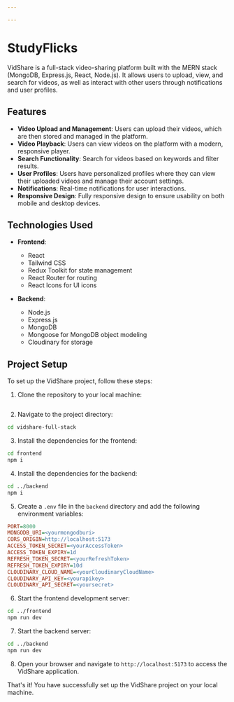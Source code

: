 ```yaml
---

---
```


# StudyFlicks

VidShare is a full-stack video-sharing platform built with the MERN stack (MongoDB, Express.js, React, Node.js). It allows users to upload, view, and search for videos, as well as interact with other users through notifications and user profiles.

## Features

- **Video Upload and Management**: Users can upload their videos, which are then stored and managed in the platform.
- **Video Playback**: Users can view videos on the platform with a modern, responsive player.
- **Search Functionality**: Search for videos based on keywords and filter results.
- **User Profiles**: Users have personalized profiles where they can view their uploaded videos and manage their account settings.
- **Notifications**: Real-time notifications for user interactions.
- **Responsive Design**: Fully responsive design to ensure usability on both mobile and desktop devices.

## Technologies Used

- **Frontend**:
   - React
   - Tailwind CSS
   - Redux Toolkit for state management
   - React Router for routing
   - React Icons for UI icons

- **Backend**:
   - Node.js
   - Express.js
   - MongoDB
   - Mongoose for MongoDB object modeling
   - Cloudinary for storage

## Project Setup

To set up the VidShare project, follow these steps:

1. Clone the repository to your local machine:

```lisp {"id":"01J4GXKG9WPC5P7TYBTAX2C4DK"}

```

2. Navigate to the project directory:

```sh {"id":"01J4GXKG9WPC5P7TYBTCEV1GXE"}
cd vidshare-full-stack
```

3. Install the dependencies for the frontend:

```sh {"id":"01J4GXKG9WPC5P7TYBTG40NTYX"}
cd frontend
npm i
```

4. Install the dependencies for the backend:

```sh {"id":"01J4GXKG9WPC5P7TYBTKMEMB9N"}
cd ../backend
npm i
```

5. Create a `.env` file in the `backend` directory and add the following environment variables:

```ini {"id":"01J4GXKG9WPC5P7TYBTMWPJAV1"}
PORT=8000
MONGODB_URI=<yourmongodburi>
CORS_ORIGIN=http://localhost:5173
ACCESS_TOKEN_SECRET=<yourAccessToken>
ACCESS_TOKEN_EXPIRY=1d
REFRESH_TOKEN_SECRET=<yourRefreshToken>
REFRESH_TOKEN_EXPIRY=10d
CLOUDINARY_CLOUD_NAME=<yourCloudinaryCloudName>
CLOUDINARY_API_KEY=<yourapikey>
CLOUDINARY_API_SECRET=<yoursecret>
```

6. Start the frontend development server:

```sh {"id":"01J4GXKG9WPC5P7TYBTRW5S1TP"}
cd ../frontend
npm run dev
```

7. Start the backend server:

```sh {"id":"01J4GXKG9WPC5P7TYBTVFYVBFY"}
cd ../backend
npm run dev
```

8. Open your browser and navigate to `http://localhost:5173` to access the VidShare application.

That's it! You have successfully set up the VidShare project on your local machine.
